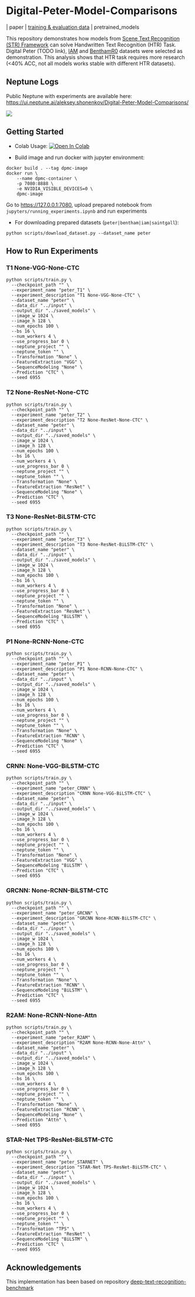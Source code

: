 # Digital-Peter-Model-Comparisons
| paper | [training & evaluation data](https://drive.google.com/drive/folders/1hNHE20ZgQKw64t08JFjK9UC_0Vz2CpTh?usp=sharing) | pretrained_models

This repository demonstrates how models from [Scene Text Recognition (STR) Framework](https://github.com/clovaai/deep-text-recognition-benchmark) 
can solve Handwritten Text Recognition (HTR) Task. Digital Peter (TODO link), [IAM](https://fki.tic.heia-fr.ch/databases/iam-handwriting-database) 
and [BenthamR0](http://www.transcriptorium.eu/~tsdata/BenthamR0/) datasets were selected as demonstration. 
This analysis shows that HTR task requires more research (<40% ACC, not all models works stable with different HTR datasets). 

## Neptune Logs
Public Neptune with experiments are available here: https://ui.neptune.ai/aleksey.shonenkov/Digital-Peter-Model-Comparisons/

![](./pics/clovaai-v2.png)


## Getting Started
- Colab Usage: <a href="https://colab.research.google.com/github/shonenkov/Digital-Peter-Model-Comparisons/blob/master/jupyters/running_experiments.ipynb" target="_parent"><img src="https://colab.research.google.com/assets/colab-badge.svg" alt="Open In Colab"/></a>

- Build image and run docker with jupyter environment:
```
docker build . --tag dpmc-image
docker run \
    --name dpmc-container \
    -p 7080:8888 \
    -e NVIDIA_VISIBLE_DEVICES=0 \
    dpmc-image
```
Go to https://127.0.0.1:7080, upload prepared notebook from `jupyters/running_experiments.ipynb` and run experiments

- For downloading prepared datasets (`peter|bentham|iam|saintgall`):
```
python scripts/download_dataset.py --dataset_name peter
```

## How to Run Experiments

### T1 None-VGG-None-CTC
```
python scripts/train.py \
  --checkpoint_path "" \
  --experiment_name "peter_T1" \
  --experiment_description "T1 None-VGG-None-CTC" \
  --dataset_name "peter" \
  --data_dir "../input" \
  --output_dir "../saved_models" \
  --image_w 1024 \
  --image_h 128 \
  --num_epochs 100 \
  --bs 16 \
  --num_workers 4 \
  --use_progress_bar 0 \
  --neptune_project "" \
  --neptune_token "" \
  --Transformation "None" \
  --FeatureExtraction "VGG" \
  --SequenceModeling "None" \
  --Prediction "CTC" \
  --seed 6955
```

### T2 None-ResNet-None-CTC
```
python scripts/train.py \
  --checkpoint_path "" \
  --experiment_name "peter_T2" \
  --experiment_description "T2 None-ResNet-None-CTC" \
  --dataset_name "peter" \
  --data_dir "../input" \
  --output_dir "../saved_models" \
  --image_w 1024 \
  --image_h 128 \
  --num_epochs 100 \
  --bs 16 \
  --num_workers 4 \
  --use_progress_bar 0 \
  --neptune_project "" \
  --neptune_token "" \
  --Transformation "None" \
  --FeatureExtraction "ResNet" \
  --SequenceModeling "None" \
  --Prediction "CTC" \
  --seed 6955
```

### T3 None-ResNet-BiLSTM-CTC
```
python scripts/train.py \
  --checkpoint_path "" \
  --experiment_name "peter_T3" \
  --experiment_description "T3 None-ResNet-BiLSTM-CTC" \
  --dataset_name "peter" \
  --data_dir "../input" \
  --output_dir "../saved_models" \
  --image_w 1024 \
  --image_h 128 \
  --num_epochs 100 \
  --bs 16 \
  --num_workers 4 \
  --use_progress_bar 0 \
  --neptune_project "" \
  --neptune_token "" \
  --Transformation "None" \
  --FeatureExtraction "ResNet" \
  --SequenceModeling "BiLSTM" \
  --Prediction "CTC" \
  --seed 6955
```

### P1 None-RCNN-None-CTC

```
python scripts/train.py \
  --checkpoint_path "" \
  --experiment_name "peter_P1" \
  --experiment_description "P1 None-RCNN-None-CTC" \
  --dataset_name "peter" \
  --data_dir "../input" \
  --output_dir "../saved_models" \
  --image_w 1024 \
  --image_h 128 \
  --num_epochs 100 \
  --bs 16 \
  --num_workers 4 \
  --use_progress_bar 0 \
  --neptune_project "" \
  --neptune_token "" \
  --Transformation "None" \
  --FeatureExtraction "RCNN" \
  --SequenceModeling "None" \
  --Prediction "CTC" \
  --seed 6955
```

### CRNN: None-VGG-BiLSTM-CTC
```
python scripts/train.py \
  --checkpoint_path "" \
  --experiment_name "peter_CRNN" \
  --experiment_description "CRNN None-VGG-BiLSTM-CTC" \
  --dataset_name "peter" \
  --data_dir "../input" \
  --output_dir "../saved_models" \
  --image_w 1024 \
  --image_h 128 \
  --num_epochs 100 \
  --bs 16 \
  --num_workers 4 \
  --use_progress_bar 0 \
  --neptune_project "" \
  --neptune_token "" \
  --Transformation "None" \
  --FeatureExtraction "VGG" \
  --SequenceModeling "BiLSTM" \
  --Prediction "CTC" \
  --seed 6955
```

### GRCNN: None-RCNN-BiLSTM-CTC
```
python scripts/train.py \
  --checkpoint_path "" \
  --experiment_name "peter_GRCNN" \
  --experiment_description "GRCNN None-RCNN-BiLSTM-CTC" \
  --dataset_name "peter" \
  --data_dir "../input" \
  --output_dir "../saved_models" \
  --image_w 1024 \
  --image_h 128 \
  --num_epochs 100 \
  --bs 16 \
  --num_workers 4 \
  --use_progress_bar 0 \
  --neptune_project "" \
  --neptune_token "" \
  --Transformation "None" \
  --FeatureExtraction "RCNN" \
  --SequenceModeling "BiLSTM" \
  --Prediction "CTC" \
  --seed 6955
```

### R2AM: None-RCNN-None-Attn
```
python scripts/train.py \
  --checkpoint_path "" \
  --experiment_name "peter_R2AM" \
  --experiment_description "R2AM None-RCNN-None-Attn" \
  --dataset_name "peter" \
  --data_dir "../input" \
  --output_dir "../saved_models" \
  --image_w 1024 \
  --image_h 128 \
  --num_epochs 100 \
  --bs 16 \
  --num_workers 4 \
  --use_progress_bar 0 \
  --neptune_project "" \
  --neptune_token "" \
  --Transformation "None" \
  --FeatureExtraction "RCNN" \
  --SequenceModeling "None" \
  --Prediction "Attn" \
  --seed 6955
```

### STAR-Net TPS-ResNet-BiLSTM-CTC
```
python scripts/train.py \
  --checkpoint_path "" \
  --experiment_name "peter_STARNET" \
  --experiment_description "STAR-Net TPS-ResNet-BiLSTM-CTC" \
  --dataset_name "peter" \
  --data_dir "../input" \
  --output_dir "../saved_models" \
  --image_w 1024 \
  --image_h 128 \
  --num_epochs 100 \
  --bs 16 \
  --num_workers 4 \
  --use_progress_bar 0 \
  --neptune_project "" \
  --neptune_token "" \
  --Transformation "TPS" \
  --FeatureExtraction "ResNet" \
  --SequenceModeling "BiLSTM" \
  --Prediction "CTC" \
  --seed 6955
```

## Acknowledgements

This implementation has been based on repository [deep-text-recognition-benchmark](https://github.com/clovaai/deep-text-recognition-benchmark)